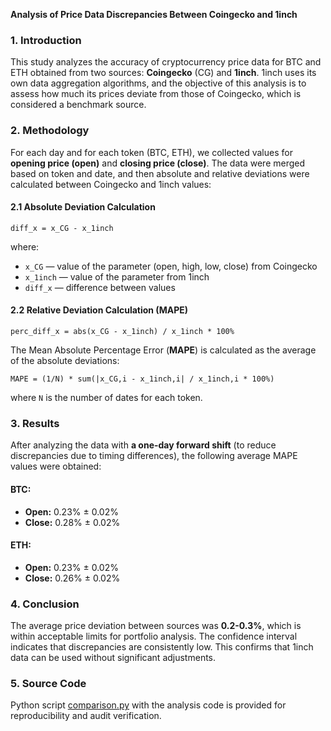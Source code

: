 **Analysis of Price Data Discrepancies Between Coingecko and 1inch**

### 1. Introduction
This study analyzes the accuracy of cryptocurrency price data for BTC and ETH obtained from two sources: **Coingecko** (CG) and **1inch**. 1inch uses its own data aggregation algorithms, and the objective of this analysis is to assess how much its prices deviate from those of Coingecko, which is considered a benchmark source.

### 2. Methodology
For each day and for each token (BTC, ETH), we collected values for **opening price (open)** and **closing price (close)**. The data were merged based on token and date, and then absolute and relative deviations were calculated between Coingecko and 1inch values:

#### 2.1 Absolute Deviation Calculation
```
diff_x = x_CG - x_1inch
```
where:
- `x_CG` — value of the parameter (open, high, low, close) from Coingecko
- `x_1inch` — value of the parameter from 1inch
- `diff_x` — difference between values

#### 2.2 Relative Deviation Calculation (MAPE)
```
perc_diff_x = abs(x_CG - x_1inch) / x_1inch * 100%
```
The Mean Absolute Percentage Error (**MAPE**) is calculated as the average of the absolute deviations:
```
MAPE = (1/N) * sum(|x_CG,i - x_1inch,i| / x_1inch,i * 100%)
```
where `N` is the number of dates for each token.

### 3. Results
After analyzing the data with **a one-day forward shift** (to reduce discrepancies due to timing differences), the following average MAPE values were obtained:

#### BTC:
- **Open:** 0.23% ± 0.02%
- **Close:** 0.28% ± 0.02%

#### ETH:
- **Open:** 0.23% ± 0.02%
- **Close:** 0.26% ± 0.02%

### 4. Conclusion
The average price deviation between sources was **0.2-0.3%**, which is within acceptable limits for portfolio analysis. The confidence interval indicates that discrepancies are consistently low. This confirms that 1inch data can be used without significant adjustments.

### 5. Source Code
Python script [comparison.py](https://github.com/1inch/portfolio-price-comparison/blob/main/comparison.py) with the analysis code is provided for reproducibility and audit verification.
